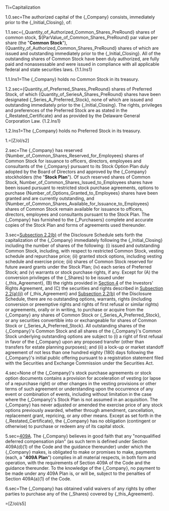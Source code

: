 Ti=Capitalization

1.0.sec=The authorized capital of the {_Company} consists, immediately prior to the {_Initial_Closing}, of:

1.1.sec={_Quantity_of_Authorized_Common_Shares_PreRound} shares of common stock, ${ParValue_of_Common_Shares_PreRound} par value per share (the "<strong>Common Stock</strong>"), {Quantity_of_Authorized_Common_Shares_PreRound} shares of which are issued and outstanding immediately prior to the {_Initial_Closing}. All of the outstanding shares of Common Stock have been duly authorized, are fully paid and nonassessable and were issued in compliance with all applicable federal and state securities laws. {1.1.Ins1} 

1.1.Ins1=The {_Company} holds no Common Stock in its treasury.

1.2.sec={Quantity_of_Preferred_Shares_PreRound} shares of Preferred Stock, of which {Quantity_of_SeriesA_Shares_PreRound} shares have been designated {_Series_A_Preferred_Stock}, none of which are issued and outstanding immediately prior to the {_Initial_Closing}. The rights, privileges and preferences of the Preferred Stock are as stated in the {_Restated_Certificate} and as provided by the Delaware General Corporation Law. {1.2.Ins1}

1.2.Ins1=The {_Company} holds no Preferred Stock in its treasury.

1.=[Z/ol/s2]

2.sec=The {_Company} has reserved {Number_of_Common_Shares_Reserved_for_Employees} shares of Common Stock for issuance to officers, directors, employees and consultants of the {_Company} pursuant to its Stock Option Plan duly adopted by the Board of Directors and approved by the {_Company} stockholders (the "<strong>Stock Plan</strong>"). Of such reserved shares of Common Stock, Number_of_Common_Shares_Issued_to_Employees shares have been issued pursuant to restricted stock purchase agreements, options to purchase {Number_of_Options_Granted_to_Employees} shares have been granted and are currently outstanding, and {Number_of_Common_Shares_Available_for_Issuance_to_Employees} shares of Common Stock remain available for issuance to officers, directors, employees and consultants pursuant to the Stock Plan. The {_Company} has furnished to the {_Purchasers} complete and accurate copies of the Stock Plan and forms of agreements used thereunder.

3.sec=<u>Subsection </u><u>2.2(b)</u> of the Disclosure Schedule sets forth the capitalization of the {_Company} immediately following the {_Initial_Closing} including the number of shares of the following: (i) issued and outstanding Common Stock, including, with respect to restricted Common Stock, vesting schedule and repurchase price; (ii) granted stock options, including vesting schedule and exercise price; (iii) shares of Common Stock reserved for future award grants under the Stock Plan; (iv) each series of Preferred Stock; and (v) warrants or stock purchase rights, if any. Except for (A) the conversion privileges of the {_Shares} to be issued under {_this_Agreement}, (B) the rights provided in <u>Section 4</u> of the Investors' Rights Agreement, and (C) the securities and rights described in <u>Subsection </u><u>2.2(a)(ii)</u> of {_this_Agreement} and <u>Subsection </u><u>2.2(b)</u> of the Disclosure Schedule, there are no outstanding options, warrants, rights (including conversion or preemptive rights and rights of first refusal or similar rights) or agreements, orally or in writing, to purchase or acquire from the {_Company} any shares of Common Stock or {_Series_A_Preferred_Stock}, or any securities convertible into or exchangeable for shares of Common Stock or {_Series_A_Preferred_Stock}. All outstanding shares of the {_Company}'s Common Stock and all shares of the {_Company}'s Common Stock underlying outstanding options are subject to (i) a right of first refusal in favor of the {_Company} upon any proposed transfer (other than transfers for estate planning purposes); and (ii) a lock-up or market standoff agreement of not less than one hundred eighty (180) days following the {_Company}'s initial public offering pursuant to a registration statement filed with the Securities and Exchange Commission under the Securities Act.

4.sec=None of the {_Company}'s stock purchase agreements or stock option documents contains a provision for acceleration of vesting (or lapse of a repurchase right) or other changes in the vesting provisions or other terms of such agreement or understanding upon the occurrence of any event or combination of events, including without limitation in the case where the {_Company}'s Stock Plan is not assumed in an acquisition. The {_Company} has never adjusted or amended the exercise price of any stock options previously awarded, whether through amendment, cancellation, replacement grant, repricing, or any other means. Except as set forth in the {_Restated_Certificate}, the {_Company} has no obligation (contingent or otherwise) to purchase or redeem any of its capital stock.

5.sec=<u>409A</u>. The {_Company} believes in good faith that any "nonqualified deferred compensation plan" (as such term is defined under Section 409A(d)(1) of the Code and the guidance thereunder) under which the {_Company} makes, is obligated to make or promises to make, payments (each, a "<strong>409A Plan</strong>") complies in all material respects, in both form and operation, with the requirements of Section 409A of the Code and the guidance thereunder. To the knowledge of  the {_Company}, no payment to be made under any 409A Plan is, or will be, subject to the penalties of Section 409A(a)(1) of the Code.

6.sec=The {_Company} has obtained valid waivers of any rights by other parties to purchase any of the {_Shares} covered by {_this_Agreement}.

=[Z/ol/s5]
